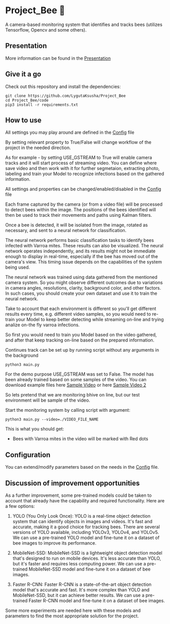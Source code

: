# Project_Bee 🐝

A camera-based monitoring system that identifies and tracks bees (utilizes Tensorflow, Opencv and some others).


## Presentation

More information can be found in the [Presentation](https://github.com/LygutaKsusha/Project_Bee/blob/main/Presentation.pdf)


## Give it a go

Check out this repository and install the dependencies:

```
git clone https://github.com/LygutaKsusha/Project_Bee
cd Project_Bee/code
pip3 install -r requirements.txt
```

## How to use

All settings you may play around are defined in the 
[Config](https://github.com/LygutaKsusha/Project_Bee/blob/main/code/config.yaml) file

By setting relevant property to True/False will change workflow of the project
in the needed direction.

As for example - by setting USE_GSTREAM to True will enable camera tracks and it will
start process of streaming video. You can define where save video and then work with it
for further segmetaion, extracting photo, labeling and train your Model to recognize infections based on the gathered information.

All settings and properties can be changed/enabled/disabled in the 
[Config](https://github.com/LygutaKsusha/Project_Bee/blob/main/code/config.yaml) file

Each frame captured by the camera (or from a video file) will be processed to detect bees within the image. The positions of the bees identified will then be used to track their movements and paths using Kalman filters.

Once a bee is detected, it will be isolated from the image, rotated as necessary, and sent to a neural network for classification.

The neural network performs basic classification tasks to identify bees infected with Varroa mites. These results can also be visualized. The neural network operates independently, and its results might not be immediate enough to display in real-time, especially if the bee has moved out of the camera's view. This timing issue depends on the capabilities of the system being used.

The neural network was trained using data gathered from the mentioned camera system. So you might observe different outcomes due to variations in camera angles, resolutions, clarity, background color, and other factors. In such cases, you should create your own dataset and use it to train the neural network. 

Take to account that each environment is different so you'll get different results every time,
e.g. different video samples, so you would need to re-train your Model to keep better detecting while streaming on-line and trying analize on-the fly varroa infections.

So first you would need to train you Model based on the video gathered, and after that keep tracking 
on-line based on the prepared information.

Continues track can be set up by running script without any arguments in the background 

```
python3 main.py
```

For the demo purpose USE_GSTREAM was set to False. The model has been already trained based on some samples of the video. You can download example files here <a href="https://www.youtube.com/watch?v=xBye2Or-ptk">Sample Video</a> or here
<a href="https://www.youtube.com/watch?v=2bzwwklDFr0&t=24s">Sample Video 2</a>

So lets pretend that we are monitoring bhive on line, but our test environment will be sample of the video.

Start the monitoring system by calling script with argument:

```
python3 main.py --video=./VIDEO_FILE_NAME
```

This is what you should get:

 - Bees with Varroa mites in the video will be marked with Red dots

## Configuration

You can extend/modify parameters based on the needs in the [Config](https://github.com/LygutaKsusha/Project_Bee/blob/main/code/config.yaml) file.

## Discussion of improvement opportunities

As a further improvement, some pre-trained models could be taken to account that already have the capability and required functionality. Here are a few options:

1. YOLO (You Only Look Once): YOLO is a real-time object detection system that can identify objects in images and videos. It's fast and accurate, making it a good choice for tracking bees. There are several versions of YOLO available, including YOLOv3, YOLOv4, and YOLOv5. We can use a pre-trained YOLO model and fine-tune it on a dataset of bee images to improve its performance.

2. MobileNet-SSD: MobileNet-SSD is a lightweight object detection model that's designed to run on mobile devices. It's less accurate than YOLO, but it's faster and requires less computing power. We can use a pre-trained MobileNet-SSD model and fine-tune it on a dataset of bee images.

3. Faster R-CNN: Faster R-CNN is a state-of-the-art object detection model that's accurate and fast. It's more complex than YOLO and MobileNet-SSD, but it can achieve better results. We can use a pre-trained Faster R-CNN model and fine-tune it on a dataset of bee images.

Some more experiments are needed here with these models and parameters to find the most appropriate solution for the project.


